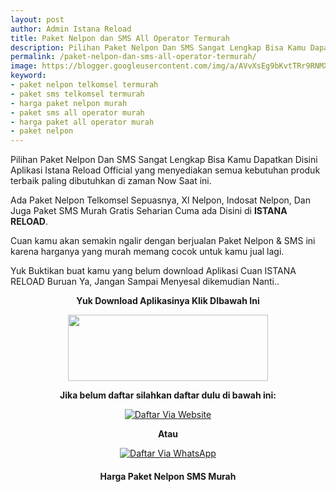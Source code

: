 ```yaml
---
layout: post
author: Admin Istana Reload
title: Paket Nelpon dan SMS All Operator Termurah
description: Pilihan Paket Nelpon Dan SMS Sangat Lengkap Bisa Kamu Dapatkan Disini Aplikasi Istana Reload Official yang menyediakan semua kebutuhan produk terbaik.
permalink: /paket-nelpon-dan-sms-all-operator-termurah/
image: https://blogger.googleusercontent.com/img/a/AVvXsEg9bKvtTRr9RNMXZAq0UO5hLMYfxz9p7HF-I2vqDj8q_CnvCf7coAHcYWEovLR025YRWrGVp641a79aq5Kppead_OCzTNmQipCqbdl3CiR_lEErC8oPEn3_rdVfWtkZVIcWqATf4JM2bsY6Jqn5id4crhkBCmooMtjHbxOH8lMvA_gt7b1QwgeR7sRe-A=s1600
keyword: 
- paket nelpon telkomsel termurah
- paket sms telkomsel termurah
- harga paket nelpon murah
- paket sms all operator murah
- harga paket all operator murah
- paket nelpon
---
```

<p>Pilihan Paket Nelpon Dan SMS Sangat Lengkap Bisa Kamu Dapatkan Disini Aplikasi Istana Reload Official yang menyediakan semua kebutuhan produk terbaik paling dibutuhkan di zaman Now Saat ini.</p>
<p>Ada Paket Nelpon Telkomsel Sepuasnya, Xl Nelpon, Indosat Nelpon, Dan Juga Paket SMS Murah Gratis Seharian Cuma ada Disini di <b>ISTANA RELOAD</b>.</p><p>Cuan kamu akan semakin ngalir dengan berjualan Paket Nelpon &amp; SMS ini karena harganya yang murah memang cocok untuk kamu jual lagi.</p><p>Yuk Buktikan buat kamu yang belum download Aplikasi Cuan ISTANA RELOAD Buruan Ya, Jangan Sampai Menyesal dikemudian Nanti..</p>
<p style="text-align: center;"><b>Yuk Download Aplikasinya Klik DIbawah Ini</b></p>
<div class="separator" style="clear: both; text-align: center;"><a href="{{ site.app }}" style="margin-left: 1em; margin-right: 1em;" target="_blank"><img border="0" data-original-height="165" data-original-width="500" height="106" src="https://blogger.googleusercontent.com/img/b/R29vZ2xl/AVvXsEgtMuLnRz-xIV4WBo7jReAfDNfyQQsWDAKuBNp4r_GKtIiGLhfsvCbtN4sRSMtib5jNVrH1aLorHjelF1cqg5I7xBJrwjG0bHh7eVcfUuGF-_iHbpw2SZ6wkNVdAkeCS4kGC0vj4XpO1RmRpVLNzJ29Z-hasCMLkVqnMLianoz5AdphvtBTgbvw7Ip-w5A/s320/ezgif-2-0ab7bb90e0.gif" width="320" /></a></div>
<p style="text-align: center;"><b>Jika belum daftar silahkan daftar dulu di bawah ini:</b></p>
<div align="center"><a href="javascript:void(0);" onclick="Bukaregis()"><img alt="Daftar Via Website" src="https://blogger.googleusercontent.com/img/b/R29vZ2xl/AVvXsEj80fBU4vz8p8pBqdzlD1B6Gl6RQ0NMiLBHmBW4IO0iCBgEtMM-EGzI5ytvynZj9jjMmySpwuDLjN29M7dBwj3hCuMr2EizfLNBdWaoehQobMTA-dj_ux1NueKa89X8Z7bSP6HSWGWrGTNZO2iQ919VsunpxlL9uHM1zPzjkmogqGzkoDMlh88YOTJCt1w/s250/Picsart_23-12-04_05-04-16-865.png" title="Daftar Via Website" /></a></div>
<p style="text-align: center;"><b>Atau</b></p>
<div align="center"><a href="javascript:void(0);" onclick="openModal()"><img alt="Daftar Via WhatsApp" src="https://gambar.unduh.me/daftarwa.png" title="Daftar Via WhatsApp" /></a></div>
<h4 style="clear: both; text-align: center;">Harga Paket Nelpon SMS Murah<br />
<script src="https://istanareload.co.id/tanggal.js" type="text/javascript"></script></h4><br />
<script src="https://istanareload.co.id/harga.php?type=js&amp;lvl=RS&amp;up=25&amp;cttn=PAKET" type="text/javascript"></script>
